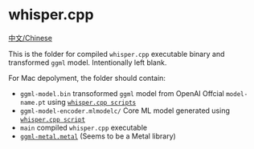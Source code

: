 # whisper.cpp

[中文/Chinese](README_zh-cn.md)

This is the folder for compiled `whisper.cpp` executable binary and transformed `ggml` model.
Intentionally left blank.

For Mac depolyment, the folder should contain:

- `ggml-model.bin` transoformed `ggml` model from OpenAI Offcial `model-name.pt` using [`whisper.cpp scripts`](https://github.com/ggerganov/whisper.cpp/tree/master/models)
- `ggml-model-encoder.mlmodelc/` Core ML model generated using [`whisper.cpp script`](https://github.com/ggerganov/whisper.cpp/blob/master/models/generate-coreml-model.sh)
- `main` compiled `whisper.cpp` executable
- [`ggml-metal.metal`](https://github.com/ggerganov/whisper.cpp/blob/master/ggml-metal.metal) (Seems to be a Metal library)